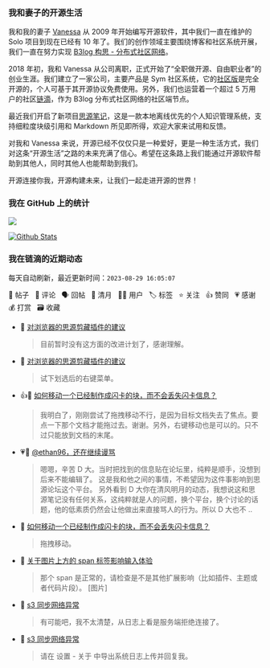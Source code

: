 ### 我和妻子的开源生活

我和我的妻子 [Vanessa](https://github.com/Vanessa219) 从 2009 年开始编写开源软件，其中我们一直在维护的 Solo 项目到现在已经有 10 年了。我们的创作领域主要围绕博客和社区系统开展，我们一直在努力实现 [B3log 构思 - 分布式社区网络](https://ld246.com/article/1546941897596)。

2018 年初，我和 Vanessa 从公司离职，正式开始了“全职做开源、自由职业者”的创业生涯。我们建立了一家公司，主要产品是 Sym 社区系统，它的[社区版](https://github.com/88250/symphony)是完全开源的，个人可基于其开源协议免费使用。另外，我们也运营着一个超过 5 万用户的社区[链滴](https://ld246.com)，作为 B3log 分布式社区网络的社区端节点。

最近我们开启了新项目[思源笔记](https://github.com/siyuan-note/siyuan)，这是一款本地离线优先的个人知识管理系统，支持细粒度块级引用和 Markdown 所见即所得，欢迎大家来试用和反馈。

对我和 Vanessa 来说，开源已经不仅仅只是一种爱好，更是一种生活方式，我们对这条“开源生活”之路的未来充满了信心。希望在这条路上我们能通过开源软件帮助到其他人，同时其他人也能帮助到我们。

开源连接你我，开源构建未来，让我们一起走进开源的世界！

### 我在 GitHub 上的统计

<a title="Hits" target="_blank" href="https://github.com/88250/88250"><img src="https://hits.b3log.org/88250/88250.svg"></a>

[![Github Stats](https://github-readme-stats.vercel.app/api?username=88250&theme=tokyonight&show_icons=true)](https://github.com/88250)

<!--events start -->

### 我在链滴的近期动态

每天自动刷新，最近更新时间：`2023-08-29 16:05:07`

📝 帖子 &nbsp; 💬 评论 &nbsp; 🗣 回帖 &nbsp; 🌙 清月 &nbsp; 👨‍💻 用户 &nbsp; 🏷️ 标签 &nbsp; ⭐️ 关注 &nbsp; 👍 赞同 &nbsp; 💗 感谢 &nbsp; 💰 打赏 &nbsp; 🗃 收藏

* 💬 [对浏览器的思源剪藏插件的建议](https://ld246.com/article/1693270517937/comment/1693273452858#comments)

  > 目前暂时没有这方面的改进计划了，感谢理解。
* 💬 [对浏览器的思源剪藏插件的建议](https://ld246.com/article/1693270517937/comment/1693271193022#comments)

  > 试下划选后的右键菜单。
* 👍💬 [如何移动一个已经制作成闪卡的块，而不会丢失闪卡信息？](https://ld246.com/article/1693239970698/comment/1693240330066#comments)

  > 我明白了，刚刚尝试了拖拽移动不行，是因为目标文档失去了焦点。要点一下那个文档才能拖过去。谢谢。另外，右键移动也是可以的。只不过只能放到文档的末尾。
* 💗💬 [@ethan96，还在继续谩骂](https://ld246.com/article/1693210765568/comment/1693212930349#comments)

  > 嗯嗯，辛苦 D 大。当时把找到的信息贴在论坛里，纯粹是顺手，没想到后来不能编辑了。 这是我和他之间的事情，不希望因为这件事影响到思源论坛这个平台。 另外看到 D 大你在清风明月的动态，我想说这和思源笔记没有任何关系，这纯粹就是人的问题，换个平台，换个讨论的话题，他的低素质仍然会让他做出来直接骂人的行为。所以 D 大也不 ..
* 💬 [如何移动一个已经制作成闪卡的块，而不会丢失闪卡信息？](https://ld246.com/article/1693239970698/comment/1693239999707#comments)

  > 拖拽移动。
* 💬 [关于图片上方的 span 标签影响输入体验](https://ld246.com/article/1693230503745/comment/1693230847629#comments)

  > 那个 span 是正常的，请检查是不是其他扩展影响（比如插件、主题或者代码片段）。 [图片]
* 💬 [s3 同步网络异常](https://ld246.com/article/1693227927654/comment/1693230626459#comments)

  > 有可能吧，我不太清楚，从日志上看是服务端拒绝连接了。
* 💬 [s3 同步网络异常](https://ld246.com/article/1693227927654/comment/1693228597392#comments)

  > 请在 设置 - 关于 中导出系统日志上传并回复我。


<!--events end -->
